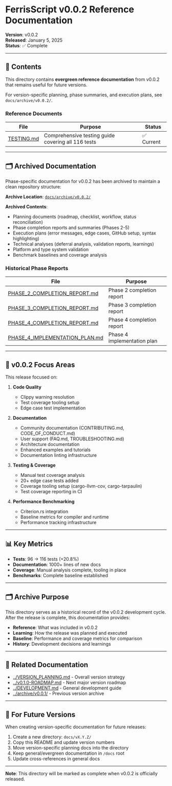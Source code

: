 # FerrisScript v0.0.2 Reference Documentation

**Version**: v0.0.2  
**Released**: January 5, 2025  
**Status**: ✅ Complete

---

## 📁 Contents

This directory contains **evergreen reference documentation** from v0.0.2 that remains useful for future versions.

For version-specific planning, phase summaries, and execution plans, see `docs/archive/v0.0.2/`.

### Reference Documents

| File | Purpose | Status |
|------|---------|--------|
| [TESTING.md](TESTING.md) | Comprehensive testing guide covering all 116 tests | ✅ Current |

---

## 🗂️ Archived Documentation

Phase-specific documentation for v0.0.2 has been archived to maintain a clean repository structure:

**Archive Location**: [`docs/archive/v0.0.2/`](../archive/v0.0.2/)

**Archived Contents**:
- Planning documents (roadmap, checklist, workflow, status reconciliation)
- Phase completion reports and summaries (Phases 2-5)
- Execution plans (error messages, edge cases, GitHub setup, syntax highlighting)
- Technical analyses (deferral analysis, validation reports, learnings)
- Platform and type system validation
- Benchmark baselines and coverage analysis

### Historical Phase Reports

| File | Purpose |
|------|---------|
| [PHASE_2_COMPLETION_REPORT.md](PHASE_2_COMPLETION_REPORT.md) | Phase 2 completion report |
| [PHASE_3_COMPLETION_REPORT.md](PHASE_3_COMPLETION_REPORT.md) | Phase 3 completion report |
| [PHASE_4_COMPLETION_REPORT.md](PHASE_4_COMPLETION_REPORT.md) | Phase 4 completion report |
| [PHASE_4_IMPLEMENTATION_PLAN.md](PHASE_4_IMPLEMENTATION_PLAN.md) | Phase 4 implementation plan |

---

## 🎯 v0.0.2 Focus Areas

This release focused on:

1. **Code Quality**
   - Clippy warning resolution
   - Test coverage tooling setup
   - Edge case test implementation

2. **Documentation**
   - Community documentation (CONTRIBUTING.md, CODE_OF_CONDUCT.md)
   - User support (FAQ.md, TROUBLESHOOTING.md)
   - Architecture documentation
   - Enhanced examples and tutorials
   - Documentation linting infrastructure

3. **Testing & Coverage**
   - Manual test coverage analysis
   - 20+ edge case tests added
   - Coverage tooling setup (cargo-llvm-cov, cargo-tarpaulin)
   - Test coverage reporting in CI

4. **Performance Benchmarking**
   - Criterion.rs integration
   - Baseline metrics for compiler and runtime
   - Performance tracking infrastructure

---

## 📊 Key Metrics

- **Tests**: 96 → 116 tests (+20.8%)
- **Documentation**: 1000+ lines of new docs
- **Coverage**: Manual analysis complete, tooling in place
- **Benchmarks**: Complete baseline established

---

## 🗂️ Archive Purpose

This directory serves as a historical record of the v0.0.2 development cycle. After the release is complete, this documentation provides:

- **Reference**: What was included in v0.0.2
- **Learning**: How the release was planned and executed
- **Baseline**: Performance and coverage metrics for comparison
- **History**: Development decisions and learnings

---

## 🔗 Related Documentation

- [../VERSION_PLANNING.md](../VERSION_PLANNING.md) - Overall version strategy
- [../v0.1.0-ROADMAP.md](../v0.1.0-ROADMAP.md) - Next major version roadmap
- [../DEVELOPMENT.md](../DEVELOPMENT.md) - General development guide
- [../archive/v0.0.1/](../archive/v0.0.1/) - Previous version archive

---

## 📝 For Future Versions

When creating version-specific documentation for future releases:

1. Create a new directory: `docs/vX.Y.Z/`
2. Copy this README and update version numbers
3. Move version-specific planning docs into the directory
4. Keep general/evergreen documentation in `/docs` root
5. Update cross-references in general docs

---

**Note**: This directory will be marked as complete when v0.0.2 is officially released.
